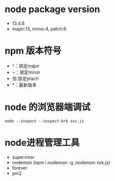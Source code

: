 # node package version
- 13.4.6
- major:13, minor:4, patch:6

# npm 版本符号
- ^：锁定major
- ~：锁定minor
- 空:锁定ptach
- *：最新版本
# node 的浏览器端调试
`node --inspect --inspect-brk xxx.js`

# node进程管理工具
- supervisor
- nodemon (npm i nodemon -g ;nodemon xxx.js)
- forever
- pm2